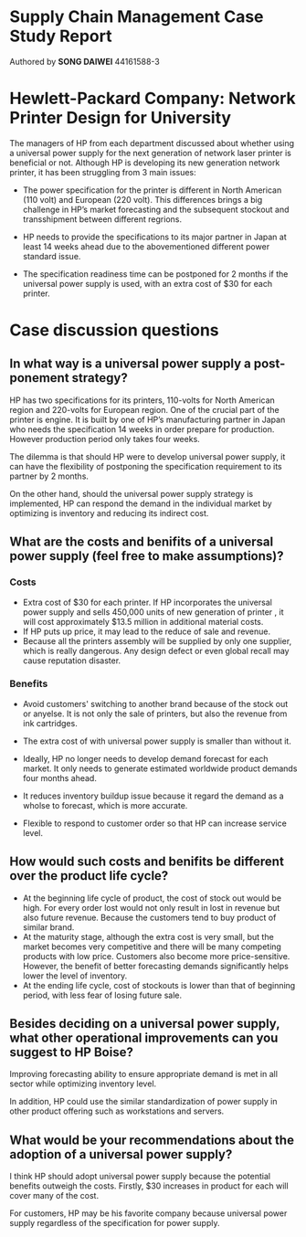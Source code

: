 # Supply Chain Management Case Study Report
Authored by **SONG DAIWEI** 44161588-3 

# Hewlett-Packard Company: Network Printer Design for University
The managers of HP from each department discussed about whether using a universal power supply for the next generation of network laser printer is beneficial or not. Although HP is developing its new generation network printer, it has been struggling from 3 main issues:

- The power specification for the printer is different in North American (110 volt) and  European (220 volt). This differences brings a big challenge in HP’s market forecasting and the subsequent stockout and transshipment between different regrions. 

- HP needs to provide the specifications to its major partner in Japan at least 14 weeks ahead due to the abovementioned different power standard issue.

- The specification readiness time can be postponed for 2 months if the universal power supply is used, with an extra cost of $30 for each printer.


# Case discussion questions

## In what way is a universal power supply a post-ponement strategy?

HP has two specifications for its printers, 110-volts for North American region and 220-volts for European region. One of the crucial part of the printer is engine. It is built by one of HP’s manufacturing partner in Japan who needs the specification 14 weeks in order prepare for production. However production period only takes four weeks. 

The dilemma is that should HP were to develop universal power supply, it can have the flexibility of postponing the specification requirement to its partner by 2 months. 

On the other hand, should the universal power supply strategy is implemented, HP can respond the demand in the individual market by optimizing is inventory and reducing its indirect cost.


## What are the costs and benifits of a universal power supply (feel free to make assumptions)?

### Costs 

- Extra cost of $30 for each printer. If HP incorporates the universal power supply and sells 450,000 units of new generation of printer , it  will cost approximately $13.5 million in additional material costs.  
- If HP puts up price, it may lead to the reduce of sale and revenue.  
- Because all the printers assembly will be supplied by only one supplier, which is really dangerous. Any design defect or even global recall may cause reputation disaster. 

### Benefits  

- Avoid customers' switching to another brand because of the stock out or anyelse. It is not only the sale of printers, but also the revenue from ink cartridges. 

- The extra cost of with universal power supply is smaller than without it. 

- Ideally, HP no longer needs to develop demand forecast  for each market. It only needs to generate estimated worldwide product demands four months ahead. 
- It reduces inventory buildup issue because it regard the demand as a wholse to forecast, which is more accurate.
- Flexible to respond to customer order so that HP can increase service level.   


## How would such costs and benifits be different over the product life cycle?

- At the beginning life cycle of product, the cost of stock out would be high. For every order lost would not only result in lost in revenue but also future revenue. Because the customers tend to buy product of similar brand.
- At the maturity stage, although the extra cost is very small, but the market becomes very competitive and there will be many competing products with low price. Customers also become more price-sensitive. However, the benefit of better forecasting demands significantly helps lower the level of inventory.  
- At the ending life cycle, cost of stockouts is lower than that of beginning period, with less fear of losing future sale.

## Besides deciding on a universal power supply, what other operational improvements can you suggest to HP Boise?
Improving forecasting ability to ensure appropriate demand is met in all sector while optimizing inventory level. 

In addition, HP could use the similar standardization of power supply in other product offering such as workstations and servers. 


## What would be your recommendations about the adoption of a universal power supply?

I think HP should adopt universal power supply because the potential benefits outweigh the costs. 
Firstly, $30 increases in product for each will cover many of the cost.

For customers, HP may be his favorite company because universal power supply regardless of the specification for power supply.



